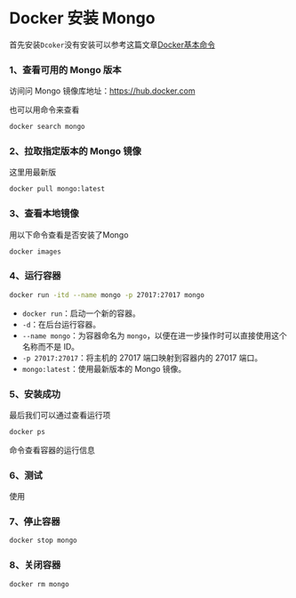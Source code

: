 # Docker 安装 Mongo

首先安装`Dcoker`没有安装可以参考这篇文章[Docker基本命令](https://blog.hhdxw.top/archives/235)

### 1、查看可用的 Mongo 版本

访间问 Mongo 镜像库地址：https://hub.docker.com

也可以用命令来查看

```bash
docker search mongo
```

### 2、拉取指定版本的 Mongo 镜像

这里用最新版

```bash
docker pull mongo:latest
```

### 3、查看本地镜像

用以下命令查看是否安装了Mongo

```bash
docker images
```

### 4、运行容器

```bash
docker run -itd --name mongo -p 27017:27017 mongo
```

- `docker run`：启动一个新的容器。
- `-d`：在后台运行容器。
- `--name mongo`：为容器命名为 `mongo`，以便在进一步操作时可以直接使用这个名称而不是 ID。
- `-p 27017:27017`：将主机的 27017 端口映射到容器内的 27017 端口。
- `mongo:latest`：使用最新版本的 Mongo 镜像。

### 5、安装成功

最后我们可以通过查看运行项

```bash
docker ps 
```

命令查看容器的运行信息

### 6、测试

使用

### 7、停止容器

```bash
docker stop mongo
```

### 8、关闭容器

```bash
docker rm mongo
```

